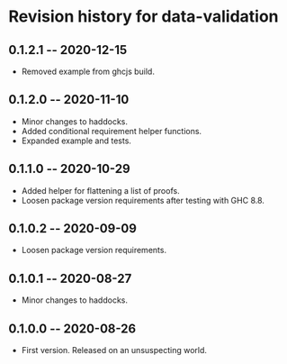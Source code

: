 # Revision history for data-validation

## 0.1.2.1 -- 2020-12-15

* Removed example from ghcjs build.

## 0.1.2.0 -- 2020-11-10

* Minor changes to haddocks.
* Added conditional requirement helper functions.
* Expanded example and tests.

## 0.1.1.0 -- 2020-10-29

* Added helper for flattening a list of proofs.
* Loosen package version requirements after testing with GHC 8.8.

## 0.1.0.2 -- 2020-09-09

* Loosen package version requirements.

## 0.1.0.1 -- 2020-08-27

* Minor changes to haddocks.

## 0.1.0.0 -- 2020-08-26

* First version. Released on an unsuspecting world.
